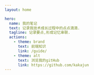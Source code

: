 ```yaml
---
layout: home

hero:
  name: 我的笔记
  text: 记录我技术成长过程中的点点滴滴.
  tagline: 记录要点,形成记忆串联.
  actions:
    - theme: brand
      text: 前端知识
      link: /guide/
    - theme: alt
      text: 浏览我的gitHub
      link: https://github.com/kakajun
---
```

